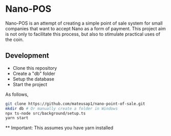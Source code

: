 # Nano-POS

Nano-POS is an attempt of creating a simple point of sale system for small
companies that want to accept Nano as a form of payment. This project aim is not
only to facilitate this process, but also to stimulate practical uses of the
coin.

## Development

* Clone this repository
* Create a "db" folder
* Setup the database
* Start the project

As follows,

```bash
git clone https://github.com/mateusap1/nano-point-of-sale.git
mkdir db # Or manually create a folder in Windows
npx ts-node src/background/setup.ts
yarn start
```

** Important: This assumes you have yarn installed

